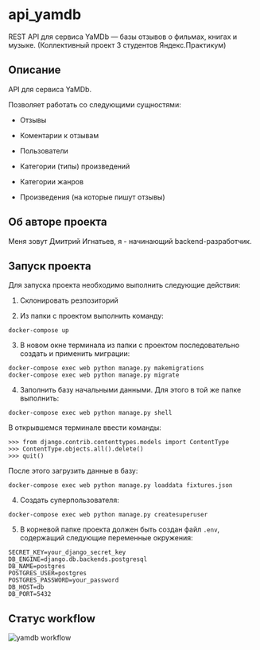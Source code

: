 # api_yamdb
REST API для сервиса YaMDb — базы отзывов о фильмах, книгах и музыке. (Коллективный проект 3 студентов Яндекс.Практикум)


## Описание

API для сервиса YaMDb.

Позволяет работать со следующими сущностями:

* Отзывы 

* Коментарии к отзывам

* Пользователи 

* Категории (типы) произведений

* Категории жанров

* Произведения (на которые пишут отзывы)

## Об авторе проекта
Меня зовут Дмитрий Игнатьев, я - начинающий backend-разработчик.

## Запуск проекта

Для запуска проекта необходимо выполнить следующие действия:

1. Склонировать резпозиторий

2. Из папки с проектом выполнить команду:

```
docker-compose up
```

3. В новом окне терминала из папки с проектом последовательно создать и применить миграции:

```
docker-compose exec web python manage.py makemigrations
docker-compose exec web python manage.py migrate
```

4. Заполнить базу начальными данными. Для этого в той же папке выполнить:

```
docker-compose exec web python manage.py shell
```

В открывшемся терминале ввести команды:

```
>>> from django.contrib.contenttypes.models import ContentType
>>> ContentType.objects.all().delete()
>>> quit()
```

После этого загрузить данные в базу:

```
docker-compose exec web python manage.py loaddata fixtures.json
```

4. Создать суперпользователя:

```
docker-compose exec web python manage.py createsuperuser
```

5. В корневой папке проекта должен быть создан файл ```.env```, содержащий следующие переменные окружения:

```
SECRET_KEY=your_django_secret_key
DB_ENGINE=django.db.backends.postgresql
DB_NAME=postgres
POSTGRES_USER=postgres
POSTGRES_PASSWORD=your_password
DB_HOST=db
DB_PORT=5432
```

## Статус workflow
![yamdb workflow](https://github.com/LasBazza/yamdb_final/actions/workflows/yamdb_workflow.yml/badge.svg)